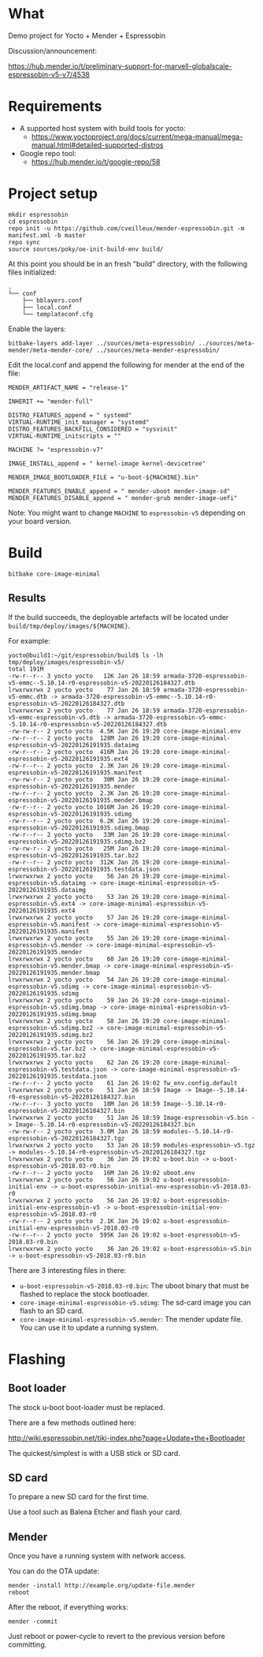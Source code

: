 # What

Demo project for Yocto + Mender + Espressobin

Discussion/announcement:

https://hub.mender.io/t/preliminary-support-for-marvell-globalscale-espressobin-v5-v7/4538



# Requirements

- A supported host system with build tools for yocto:
  - https://www.yoctoproject.org/docs/current/mega-manual/mega-manual.html#detailed-supported-distros
- Google repo tool:
  - https://hub.mender.io/t/google-repo/58

# Project setup

```
mkdir espressobin
cd espressobin
repo init -u https://github.com/cveilleux/mender-espressobin.git -m manifest.xml -b master
repo sync
source sources/poky/oe-init-build-env build/
```

At this point you should be in an fresh "build" directory, with the following files initialized:

```
.
└── conf
    ├── bblayers.conf
    ├── local.conf
    └── templateconf.cfg
```

Enable the layers:

```
bitbake-layers add-layer ../sources/meta-espressobin/ ../sources/meta-mender/meta-mender-core/ ../sources/meta-mender-espressobin/
```


Edit the local.conf and append the following for mender at the end of the file:

```
MENDER_ARTIFACT_NAME = "release-1"

INHERIT += "mender-full"

DISTRO_FEATURES_append = " systemd"
VIRTUAL-RUNTIME_init_manager = "systemd"
DISTRO_FEATURES_BACKFILL_CONSIDERED = "sysvinit"
VIRTUAL-RUNTIME_initscripts = ""

MACHINE ?= "espressobin-v7"

IMAGE_INSTALL_append = " kernel-image kernel-devicetree"

MENDER_IMAGE_BOOTLOADER_FILE = "u-boot-${MACHINE}.bin"

MENDER_FEATURES_ENABLE_append = " mender-uboot mender-image-sd"
MENDER_FEATURES_DISABLE_append = " mender-grub mender-image-uefi"
```

Note: You might want to change `MACHINE` to `espressobin-v5` depending on your board version.


# Build

```
bitbake core-image-minimal
```

## Results

If the build succeeds, the deployable artefacts will be located under `build/tmp/deploy/images/${MACHINE}`.

For example:

```
yocto@build1:~/git/espressobin/build$ ls -lh tmp/deploy/images/espressobin-v5/
total 191M
-rw-r--r-- 3 yocto yocto   12K Jan 26 18:59 armada-3720-espressobin-v5-emmc--5.10.14-r0-espressobin-v5-20220126184327.dtb
lrwxrwxrwx 2 yocto yocto    77 Jan 26 18:59 armada-3720-espressobin-v5-emmc.dtb -> armada-3720-espressobin-v5-emmc--5.10.14-r0-espressobin-v5-20220126184327.dtb
lrwxrwxrwx 2 yocto yocto    77 Jan 26 18:59 armada-3720-espressobin-v5-emmc-espressobin-v5.dtb -> armada-3720-espressobin-v5-emmc--5.10.14-r0-espressobin-v5-20220126184327.dtb
-rw-rw-r-- 2 yocto yocto  4.5K Jan 26 19:20 core-image-minimal.env
-rw-r--r-- 2 yocto yocto  128M Jan 26 19:20 core-image-minimal-espressobin-v5-20220126191935.dataimg
-rw-r--r-- 2 yocto yocto  416M Jan 26 19:20 core-image-minimal-espressobin-v5-20220126191935.ext4
-rw-r--r-- 2 yocto yocto  2.3K Jan 26 19:20 core-image-minimal-espressobin-v5-20220126191935.manifest
-rw-rw-r-- 2 yocto yocto   30M Jan 26 19:20 core-image-minimal-espressobin-v5-20220126191935.mender
-rw-r--r-- 2 yocto yocto  2.3K Jan 26 19:20 core-image-minimal-espressobin-v5-20220126191935.mender.bmap
-rw-r--r-- 2 yocto yocto 1016M Jan 26 19:20 core-image-minimal-espressobin-v5-20220126191935.sdimg
-rw-r--r-- 2 yocto yocto  6.2K Jan 26 19:20 core-image-minimal-espressobin-v5-20220126191935.sdimg.bmap
-rw-r--r-- 2 yocto yocto   33M Jan 26 19:20 core-image-minimal-espressobin-v5-20220126191935.sdimg.bz2
-rw-rw-r-- 2 yocto yocto   25M Jan 26 19:20 core-image-minimal-espressobin-v5-20220126191935.tar.bz2
-rw-r--r-- 2 yocto yocto  312K Jan 26 19:20 core-image-minimal-espressobin-v5-20220126191935.testdata.json
lrwxrwxrwx 2 yocto yocto    56 Jan 26 19:20 core-image-minimal-espressobin-v5.dataimg -> core-image-minimal-espressobin-v5-20220126191935.dataimg
lrwxrwxrwx 2 yocto yocto    53 Jan 26 19:20 core-image-minimal-espressobin-v5.ext4 -> core-image-minimal-espressobin-v5-20220126191935.ext4
lrwxrwxrwx 2 yocto yocto    57 Jan 26 19:20 core-image-minimal-espressobin-v5.manifest -> core-image-minimal-espressobin-v5-20220126191935.manifest
lrwxrwxrwx 2 yocto yocto    55 Jan 26 19:20 core-image-minimal-espressobin-v5.mender -> core-image-minimal-espressobin-v5-20220126191935.mender
lrwxrwxrwx 2 yocto yocto    60 Jan 26 19:20 core-image-minimal-espressobin-v5.mender.bmap -> core-image-minimal-espressobin-v5-20220126191935.mender.bmap
lrwxrwxrwx 2 yocto yocto    54 Jan 26 19:20 core-image-minimal-espressobin-v5.sdimg -> core-image-minimal-espressobin-v5-20220126191935.sdimg
lrwxrwxrwx 2 yocto yocto    59 Jan 26 19:20 core-image-minimal-espressobin-v5.sdimg.bmap -> core-image-minimal-espressobin-v5-20220126191935.sdimg.bmap
lrwxrwxrwx 2 yocto yocto    58 Jan 26 19:20 core-image-minimal-espressobin-v5.sdimg.bz2 -> core-image-minimal-espressobin-v5-20220126191935.sdimg.bz2
lrwxrwxrwx 2 yocto yocto    56 Jan 26 19:20 core-image-minimal-espressobin-v5.tar.bz2 -> core-image-minimal-espressobin-v5-20220126191935.tar.bz2
lrwxrwxrwx 2 yocto yocto    62 Jan 26 19:20 core-image-minimal-espressobin-v5.testdata.json -> core-image-minimal-espressobin-v5-20220126191935.testdata.json
-rw-r--r-- 2 yocto yocto    61 Jan 26 19:02 fw_env.config.default
lrwxrwxrwx 2 yocto yocto    51 Jan 26 18:59 Image -> Image--5.10.14-r0-espressobin-v5-20220126184327.bin
-rw-r--r-- 3 yocto yocto   18M Jan 26 18:59 Image--5.10.14-r0-espressobin-v5-20220126184327.bin
lrwxrwxrwx 2 yocto yocto    51 Jan 26 18:59 Image-espressobin-v5.bin -> Image--5.10.14-r0-espressobin-v5-20220126184327.bin
-rw-rw-r-- 2 yocto yocto  3.0M Jan 26 18:59 modules--5.10.14-r0-espressobin-v5-20220126184327.tgz
lrwxrwxrwx 2 yocto yocto    53 Jan 26 18:59 modules-espressobin-v5.tgz -> modules--5.10.14-r0-espressobin-v5-20220126184327.tgz
lrwxrwxrwx 2 yocto yocto    36 Jan 26 19:02 u-boot.bin -> u-boot-espressobin-v5-2018.03-r0.bin
-rw-r--r-- 2 yocto yocto   16M Jan 26 19:02 uboot.env
lrwxrwxrwx 2 yocto yocto    56 Jan 26 19:02 u-boot-espressobin-initial-env -> u-boot-espressobin-initial-env-espressobin-v5-2018.03-r0
lrwxrwxrwx 2 yocto yocto    56 Jan 26 19:02 u-boot-espressobin-initial-env-espressobin-v5 -> u-boot-espressobin-initial-env-espressobin-v5-2018.03-r0
-rw-r--r-- 2 yocto yocto  2.1K Jan 26 19:02 u-boot-espressobin-initial-env-espressobin-v5-2018.03-r0
-rw-r--r-- 2 yocto yocto  595K Jan 26 19:02 u-boot-espressobin-v5-2018.03-r0.bin
lrwxrwxrwx 2 yocto yocto    36 Jan 26 19:02 u-boot-espressobin-v5.bin -> u-boot-espressobin-v5-2018.03-r0.bin
```

There are 3 interesting files in there:

- `u-boot-espressobin-v5-2018.03-r0.bin`: The uboot binary that must be flashed to replace the stock bootloader.
- `core-image-minimal-espressobin-v5.sdimg`: The sd-card image you can flash to an SD card.
- `core-image-minimal-espressobin-v5.mender`: The mender update file. You can use it to update a running system.


# Flashing

## Boot loader

The stock u-boot boot-loader must be replaced.

There are a few methods outlined here:

http://wiki.espressobin.net/tiki-index.php?page=Update+the+Bootloader

The quickest/simplest is with a USB stick or SD card.

## SD card

To prepare a new SD card for the first time.

Use a tool such as Balena Etcher and flash your card.

## Mender

Once you have a running system with network access.

You can do the OTA update:

```
mender -install http://example.org/update-file.mender
reboot
```

After the reboot, if everything works:

```
mender -commit
```

Just reboot or power-cycle to revert to the previous version before committing.



